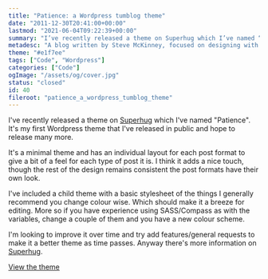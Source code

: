 ```yaml
---
title: "Patience: a Wordpress tumblog theme"
date: "2011-12-30T20:41:00+00:00"
lastmod: "2021-06-04T09:22:39+00:00"
summary: "I’ve recently released a theme on Superhug which I’ve named “Patience”. It’s my first Wordpress theme that I’ve released in public and hope to release many more."
metadesc: "A blog written by Steve McKinney, focused on designing with Illustrator and writing maintainable CSS."
theme: "#e1f7ee"
tags: ["Code", "Wordpress"]
categories: ["Code"]
ogImage: "/assets/og/cover.jpg"
status: "closed"
id: 40
fileroot: "patience_a_wordpress_tumblog_theme"
---
```


I've recently released a theme on [Superhug](http://superhug.com) which I've named "Patience". It's my first Wordpress theme that I've released in public and hope to release many more. 

It's a minimal theme and has an individual layout for each post format to give a bit of a feel for each type of post it is. I think it adds a nice touch, though the rest of the design remains consistent the post formats have their own look. 

I've included a child theme with a basic stylesheet of the things I generally recommend you change colour wise. Which should make it a breeze for editing. More so if you have experience using SASS/Compass as with the variables, change a couple of them and you have a new colour scheme. 

I'm looking to improve it over time and try add features/general requests to make it a better theme as time passes. Anyway there's more information on [Superhug](http://superhug.com/designs/patience).

[View the theme](http://www.superhug.com/designs/patience/preview)